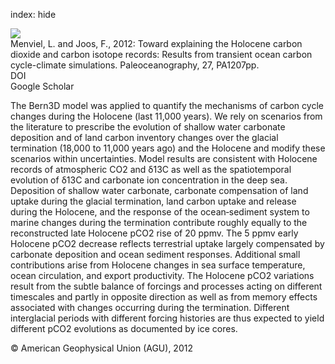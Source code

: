 index: hide

<div class="Citation">
    <div class="Citation-thumb CitationThumb-linked"  data-href="https://doi.org/10.1029/2011pa002224">
      <img src="https://static.claimspace.cloud/climate-study-static/refs/thumbs/6/Menviel_and_Joos_2012-thumb.png" />
    </div>

  <div class="Citation-body">
    <div class="Citation-text">Menviel, L. and Joos, F., 2012: Toward explaining the Holocene carbon dioxide and carbon isotope records: Results from transient ocean carbon cycle-climate simulations. <span class="Article-journal">Paleoceanography, </span><span class="Article-volume">27, </span>PA1207pp.</div>
    <div class="Citation-links">
      <div class="CitationLink" data-href="https://doi.org/10.1029/2011pa002224">
        <div class="CitationLink-icon CitationLink-Doi"></div>
        <div class="CitationLink-text">DOI</div>
      </div>
      <div class="CitationLink" data-href="https://scholar.google.com/scholar?q=10.1029/2011pa002224">
        <div class="CitationLink-icon CitationLink-Scholar"></div>
        <div class="CitationLink-text">Google Scholar</div>
      </div>
    </div>
  </div>
</div>

The Bern3D model was applied to quantify the mechanisms of carbon cycle changes during the Holocene (last 11,000 years). We rely on scenarios from the literature to prescribe the evolution of shallow water carbonate deposition and of land carbon inventory changes over the glacial termination (18,000 to 11,000 years ago) and the Holocene and modify these scenarios within uncertainties. Model results are consistent with Holocene records of atmospheric CO2 and δ13C as well as the spatiotemporal evolution of δ13C and carbonate ion concentration in the deep sea. Deposition of shallow water carbonate, carbonate compensation of land uptake during the glacial termination, land carbon uptake and release during the Holocene, and the response of the ocean‐sediment system to marine changes during the termination contribute roughly equally to the reconstructed late Holocene pCO2 rise of 20 ppmv. The 5 ppmv early Holocene pCO2 decrease reflects terrestrial uptake largely compensated by carbonate deposition and ocean sediment responses. Additional small contributions arise from Holocene changes in sea surface temperature, ocean circulation, and export productivity. The Holocene pCO2 variations result from the subtle balance of forcings and processes acting on different timescales and partly in opposite direction as well as from memory effects associated with changes occurring during the termination. Different interglacial periods with different forcing histories are thus expected to yield different pCO2 evolutions as documented by ice cores.

<div class="Citation-copy">
&copy; American Geophysical Union (AGU), 2012
</div>